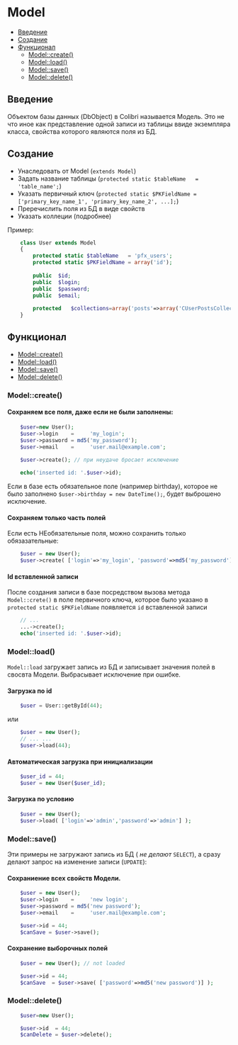 Model
=====

- [Введение](#Введение)
- [Создание](#Создание)
- [Функционал](#Функционал)
  - [Model::create()](#modelcreate)
  - [Model::load()](#modelload)
  - [Model::save()](#modelsave)
  - [Model::delete()](#Modeldelete)

Введение
--------

Объектом базы данных (DbObject) в Colibri называется Модель. Это не что иное как представление
одной записи из таблицы ввиде экземпляра класса, свойства которого являются поля из БД.

Создание
--------

- Унаследовать от Model (`extends Model`)
- Задать название таблицы (`protected static $tableName   = 'table_name';`)
- Указать первичный ключ  (`protected static $PKFieldName = ['primary_key_name_1', 'primary_key_name_2', ...];`)
- Преречислить поля из БД в виде свойств
- Указать коллеции (подробнее)

Пример:
```php
	class User extends Model
	{
		protected static $tableName   = 'pfx_users';
		protected static $PKFieldName = array('id');
		
		public	$id;
		public	$login;
		public	$password;
		public	$email;
		
		protected	$collections=array('posts'=>array('CUserPostsCollection',null));
	}
```

Функционал
----------

- [Model::create()](#modelcreate)
- [Model::load()](#modelload)
- [Model::save()](#modeltsave)
- [Model::delete()](#modeldelete)


### Model::create()

#### Сохраняем все поля, даже если не были заполнены:
```php
	$user=new User();
	$user->login    =     'my_login';
	$user->password = md5('my_password');
	$user->email    =     'user.mail@example.com';

	$user->create(); // при неудаче бросает исключение
	
	echo('inserted id: '.$user->id);
```
Если в базе есть обязательное поле (например birthday), которое не было заполнено `$user->birthday = new DateTime();`,
будет выброшено исключение.

#### Сохраняем только часть полей

Если есть НЕобязательные поля, можно сохранить только обязазательные:
```php
	$user = new User();
	$user->create( ['login'=>'my_login', 'password'=>md5('my_password')] );
```
#### Id вставленной записи

После создания записи в базе посредством вызова метода `Model::crete()`
в поле первичного ключа, которое было указано в `protected static $PKFieldName` появляется `id` вставленной записи
```php
	// ...
	...->create();
	echo('inserted id: '.$user->id);
```

### Model::load()

`Model::load` загружает запись из БД и записывает значения полей в свосвта Модели.
Выбрасывает исключение при ошибке.

#### Загрузка по id
```php
	$user = User::getById(44);
```
или
```php
	$user = new User();
	// ... ...
	$user->load(44);
```
#### Автоматическая загрузка при инициализации
```php
	$user_id = 44;
	$user = new User($user_id);
```
#### Загрузка по условию
```php
	$user = new User();
	$user->load( ['login'=>'admin','password'=>'admin'] );
```


### Model::save()

Эти примеры не загружают запись из БД ( _не делают_ `SELECT`),
а сразу делают запрос на изменение записи (`UPDATE`):

#### Сохраниение всех свойств Модели.
```php
	$user = new User();
	$user->login    =     'new login';
	$user->password = md5('new password');
	$user->email    =     'user.mail@example.com';

	$user->id = 44;
	$canSave = $user->save();
```
#### Сохранение выборочных полей
```php
	$user = new User(); // not loaded

	$user->id = 44;
	$canSave  = $user->save( ['password'=>md5('new password')] );
```


### Model::delete()
```php
	$user=new User();

	$user->id  = 44;
	$canDelete = $user->delete();
```

